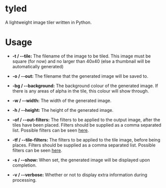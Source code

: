 tyled
=====

A lightweight image tiler written in Python.

Usage
=====

* **-t / --tile:** The filename of the image to be tiled. This image must be square (for now) and no larger than 40x40 (else a thumbnail will be automatically generated)

* **-o / --out:** The filename that the generated image will be saved to.

* **-bg / --background:** The background colour of the generated image. If there is any areas of alpha in the tile, this colour will show through.

* **-w / --width:** The width of the generated image.

* **-h / --height:** The height of the generated image.

* **-of / --out-filters:** The filters to be applied to the output image, after the tiles have been placed. Filters should be supplied as a comma separated list. Possible filters can be seen [here](http://pillow.readthedocs.org/en/latest/reference/ImageFilter.html#filters).

* **-tf / --tile-filters:** The filters to be applied to the tile image, before being places. Filters should be supplied as a comma separated list. Possible filters can be seen [here](http://pillow.readthedocs.org/en/latest/reference/ImageFilter.html#filters).

* **-s / --show:** When set, the generated image will be displayed upon completion.

* **-v / --verbose:** Whether or not to display extra information during processing.
